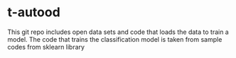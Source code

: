 # t-autood

This git repo includes open data sets and code that loads the data to train a model. The code that trains the classification model is taken from sample codes from sklearn library
